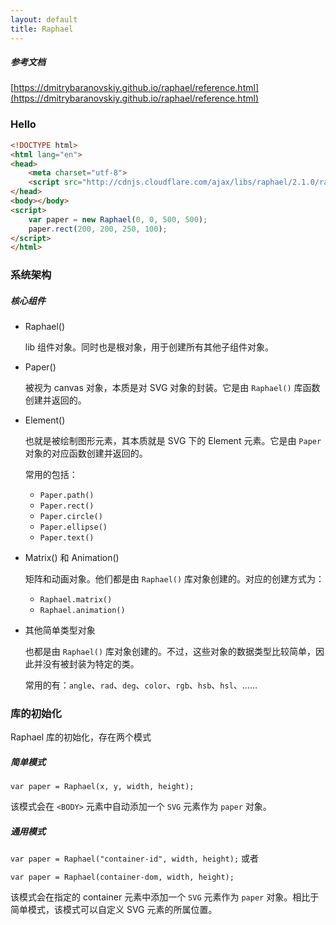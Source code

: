 ```yaml
---
layout: default
title: Raphael
---
```

##### 参考文档

[https://dmitrybaranovskiy.github.io/raphael/reference.html](https://dmitrybaranovskiy.github.io/raphael/reference.html)



### Hello

```html
<!DOCTYPE html>
<html lang="en">
<head>
    <meta charset="utf-8">
    <script src="http://cdnjs.cloudflare.com/ajax/libs/raphael/2.1.0/raphael-min.js"> </script>
</head>
<body></body>
<script>
    var paper = new Raphael(0, 0, 500, 500);
    paper.rect(200, 200, 250, 100);
</script>
</html>
```



### 系统架构



##### 核心组件

* Raphael()

  lib 组件对象。同时也是根对象，用于创建所有其他子组件对象。

* Paper()

  被视为 canvas 对象，本质是对 SVG 对象的封装。它是由 `Raphael()` 库函数创建并返回的。

* Element()

  也就是被绘制图形元素，其本质就是 SVG 下的 Element 元素。它是由 `Paper` 对象的对应函数创建并返回的。

  常用的包括：

    * `Paper.path()`
    * `Paper.rect()`
    * `Paper.circle()`
    * `Paper.ellipse()`
    * `Paper.text()`

* Matrix() 和 Animation()

  矩阵和动画对象。他们都是由 `Raphael()` 库对象创建的。对应的创建方式为：

    * `Raphael.matrix()`
    * `Raphael.animation()`

* 其他简单类型对象

  也都是由 `Raphael()` 库对象创建的。不过，这些对象的数据类型比较简单，因此并没有被封装为特定的类。

  常用的有：`angle`、`rad`、`deg`、`color`、`rgb`、`hsb`、`hsl`、……



### 库的初始化



Raphael 库的初始化，存在两个模式



##### 简单模式

`var paper = Raphael(x, y, width, height);`

该模式会在 `<BODY>` 元素中自动添加一个 `SVG` 元素作为 `paper` 对象。



##### 通用模式

`var paper = Raphael("container-id", width, height);` 或者

`var paper = Raphael(container-dom, width, height);`

该模式会在指定的 container 元素中添加一个 `SVG` 元素作为 `paper` 对象。相比于简单模式，该模式可以自定义 SVG 元素的所属位置。



